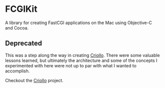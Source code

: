 # FCGIKit

A library for creating FastCGI applications on the Mac using Objective-C and Cocoa.

## Deprecated

This was a step along the way in creating [Criollo](https://github.com/thecatalinstan/Criollo). There were some valuable lessons learned, but ultimately the architecture and some of the concepts I experimented with here were not up to par with what I wanted to accomplish.

Checkout the [Criollo](https://github.com/thecatalinstan/Criollo) project.

